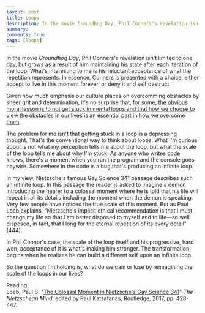 ```yaml
---
layout: post
title: Loops
description: In the movie Groundhog Day, Phil Conners's revelation isn't limited to one day, but grows as a result of him maintaining his state after each iteration of the loop. What's interesting to me is his reluctant acceptance of what the repetition represents. In essence, Conners is presented with a choice, either accept to live in this moment forever, or deny it and self destruct.
summary:
comments: true
tags: [loops]
---
```


In the movie _Groundhog Day_, Phil Conners's revelation isn't limited to one day, but grows as a result of him maintaining his state after each iteration of the loop. What's interesting to me is his reluctant acceptance of what the repetition represents. In essence, Conners is presented with a choice, either accept to live in this moment forever, or deny it and self destruct.

Given how much emphasis our culture places on overcomming obstacles by sheer grit and determination, it's no surprise that, for some, <a href="https://www.happyscribe.com/public/hidden-brain/minimizing-pain-maximizing-joy#paragraph_423?utm_source=public_transcript&utm_medium=paragraph&utm_campaign=public_promo" target="_blank">the obvious moral lesson is to not get stuck in mental loops and that how we choose to view the obstacles in our lives is an essential part in how we overcome them</a>.

The problem for me isn't that getting stuck in a loop is a depressing thought. That's the conventional way to think about loops. What I'm curious about is not what my perception tells me about the loop, but what the scale of the loop tells me about why I'm stuck. As anyone who writes code knows, there's a moment when you run the program and the console goes haywire. Somewhere in the code is a bug that's producing an infinite loop.

In my view, Nietzsche's famous Gay Science 341 passage describes such an infinite loop. In this passage the reader is asked to imagine a demon introducing the hearer to a colossal moment where he is told that his life will repeat in all its details including the moment when the demon is speaking. Very few people have noticed the true scale of this moment. But as Paul Loeb explains, "Nietzsche's implicit ethical recommendation is that I must change my life so that I am better disposed to myself and to life––so well disposed, in fact, that I long for the eternal repetition of its every detail" (444).

In Phil Connor's case, the scale of the loop itself and his progressive, hard won, acceptance of it is what's making him stronger. The transformation begins when he realizes he can build a different self upon an infinite loop.

So the question I'm holding is, what do we gain or lose by reimagining the scale of the loops in our lives?

Reading: \
Loeb, Paul S. "<a href="https://www.academia.edu/34667598/The_Colossal_Moment_in_Nietzsches_Gay_Science_341" target="_blank">The Colossal Moment in Nietzsche's Gay Science 341</a>" _The Nietzschean Mind_, edited by Paul Katsafanas, Routledge, 2017, pp. 428-447.
